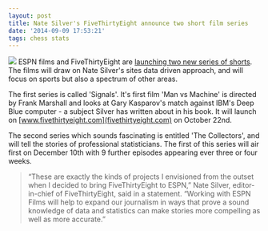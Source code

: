 ```yaml
---
layout: post
title: Nate Silver's FiveThirtyEight announce two short film series
date: '2014-09-09 17:53:21'
tags: chess stats
---
```


![](http://pmcvariety.files.wordpress.com/2014/09/espn-fivethirtyeight-documentary-short-man-vs-machine.png?w=670&h=377&crop=1)
ESPN films and FiveThirtyEight are [launching two new series of shorts](http://variety.com/2014/digital/news/espn-films-fivethirtyeight-to-launch-2-short-documentary-series-exclusive-1201301678/). The films will draw on Nate Silver's sites data driven approach, and will focus on sports but also a spectrum of other areas.

The first series is called 'Signals'. It's first film 'Man vs Machine' is directed by Frank Marshall and looks at Gary Kasparov's match against IBM's Deep Blue computer - a subject Silver has written about in his book.  It will launch on [www.fivethirtyeight.com](fivethirtyeight.com) on October 22nd.

The second series which sounds fascinating is entitled 'The Collectors', and will tell the stories of professional statisticians.  The first of this series will air first on December 10th with 9 further episodes appearing ever three or four weeks.

>“These are exactly the kinds of projects I envisioned from the outset when I decided to bring FiveThirtyEight to ESPN,” Nate Silver, editor-in-chief of FiveThirtyEight, said in a statement. “Working with ESPN Films will help to expand our journalism in ways that prove a sound knowledge of data and statistics can make stories more compelling as well as more accurate.”

